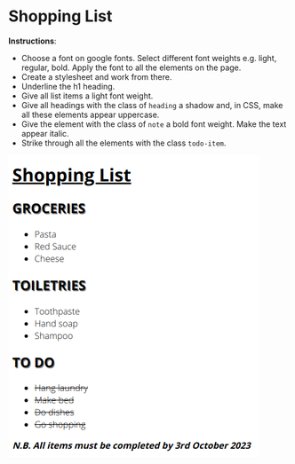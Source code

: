 # Shopping List

**Instructions**:

-   Choose a font on google fonts. Select different font weights e.g. light, regular, bold. Apply the font to all the elements on the page.
-   Create a stylesheet and work from there.
-   Underline the h1 heading.
-   Give all list items a light font weight.
-   Give all headings with the class of `heading` a shadow and, in CSS, make all these elements appear uppercase.
-   Give the element with the class of `note` a bold font weight. Make the text appear italic.
-   Strike through all the elements with the class `todo-item`.

![alt text](reference-image.png "Shopping List Result")
